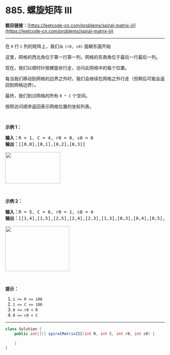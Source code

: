 # 885. 螺旋矩阵 III

**题目链接：**[https://leetcode-cn.com/problems/spiral-matrix-iii](https://leetcode-cn.com/problems/spiral-matrix-iii)

---

<div class="content__1Y2H">
 <div class="notranslate">
  <p>在&nbsp;<code>R</code>&nbsp;行&nbsp;<code>C</code>&nbsp;列的矩阵上，我们从&nbsp;<code>(r0, c0)</code>&nbsp;面朝东面开始</p> 
  <p>这里，网格的西北角位于第一行第一列，网格的东南角位于最后一行最后一列。</p> 
  <p>现在，我们以顺时针按螺旋状行走，访问此网格中的每个位置。</p> 
  <p>每当我们移动到网格的边界之外时，我们会继续在网格之外行走（但稍后可能会返回到网格边界）。</p> 
  <p>最终，我们到过网格的所有&nbsp;<code>R * C</code>&nbsp;个空间。</p> 
  <p>按照访问顺序返回表示网格位置的坐标列表。</p> 
  <p>&nbsp;</p> 
  <p><strong>示例 1：</strong></p> 
  <pre class="language-text"><strong>输入：</strong>R = 1, C = 4, r0 = 0, c0 = 0
<strong>输出：</strong>[[0,0],[0,1],[0,2],[0,3]]

<img style="height: 99px; width: 174px;" src="/aliyun-lc-upload/uploads/2018/08/24/example_1.png" alt="">
</pre> 
  <p>&nbsp;</p> 
  <p><strong>示例 2：</strong></p> 
  <pre class="language-text"><strong>输入：</strong>R = 5, C = 6, r0 = 1, c0 = 4
<strong>输出：</strong>[[1,4],[1,5],[2,5],[2,4],[2,3],[1,3],[0,3],[0,4],[0,5],[3,5],[3,4],[3,3],[3,2],[2,2],[1,2],[0,2],[4,5],[4,4],[4,3],[4,2],[4,1],[3,1],[2,1],[1,1],[0,1],[4,0],[3,0],[2,0],[1,0],[0,0]]

<img style="height: 142px; width: 202px;" src="/aliyun-lc-upload/uploads/2018/08/24/example_2.png" alt="">
</pre> 
  <p>&nbsp;</p> 
  <p><strong>提示：</strong></p> 
  <ol> 
   <li><code>1 &lt;= R &lt;= 100</code></li> 
   <li><code>1 &lt;= C &lt;= 100</code></li> 
   <li><code>0 &lt;= r0 &lt; R</code></li> 
   <li><code>0 &lt;= c0 &lt; C</code></li> 
  </ol> 
 </div>
</div>

---

```java
class Solution {
    public int[][] spiralMatrixIII(int R, int C, int r0, int c0) {
        
    }
}
```